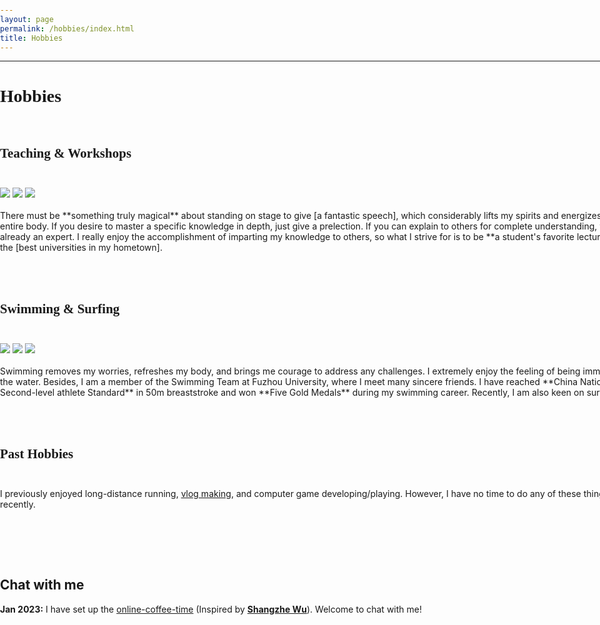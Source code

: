 ```yaml
---
layout: page
permalink: /hobbies/index.html
title: Hobbies
---
```


-------------------------------------------------------------------

<style>
html,body {
     width: 100%;
     height: 100%;
     margin: 0;
     padding: 0;
}

body {
    min-width: 1024px;
    min-height: 600px;
    user-select: none; /* Don't select the text while dragging the page with the mouse */
}

#main {
    width: 100%;
    height: 100%;
}
</style>

# <font face="Verdana">Hobbies</font><br/>&nbsp;

## <font face="Verdana">Teaching & Workshops</font><br/>&nbsp;

<div class="third">
<img src="/images/prelection1.JPG">
<img src="/images/speech1.JPG">
<img src="/images/speech3.JPG">
</div>
<br>There must be **something truly magical** about standing on stage to give [a fantastic speech], which considerably lifts my spirits and energizes my entire body. If you desire to master a specific knowledge in depth, just give a prelection. If you can explain to others for complete understanding, you are already an expert. I really enjoy the accomplishment of imparting my knowledge to others, so what I strive for is to be **a student's favorite lecturer** at the [best universities in my hometown].

[a fantastic speech]:https://youtu.be/Dzx84KpGNoE
[best universities in my hometown]:https://www.fzu.edu.cn/

<br/>&nbsp;

## <font face="Verdana">Swimming & Surfing</font><br/>&nbsp;

<div class="third">
<img src="/images/swimming2.JPG">
<img src="/images/swimming.JPG">
<img src="/images/surfing1.JPG">
</div>
<br>Swimming removes my worries, refreshes my body, and brings me courage to address any challenges. I extremely enjoy the feeling of being immersed in the water. Besides, I am a member of the Swimming Team at Fuzhou University, where I meet many sincere friends. I have reached **China National Second-level athlete Standard** in 50m breaststroke and won **Five Gold Medals** during my swimming career. Recently, I am also keen on surfing.

<br/>&nbsp;

## <font face="Verdana">Past Hobbies</font><br/>&nbsp;

I previously enjoyed long-distance running, [vlog making](https://space.bilibili.com/594030035), and computer game developing/playing. However, I have no time to do any of these things recently.

<br>

<br/>&nbsp;

## Chat with me

**Jan 2023:** I have set up the [online-coffee-time](https://calendly.com/lancecai/meet-with-lance) (Inspired by **[Shangzhe Wu](https://elliottwu.com/)**). Welcome to chat with me!

<!-- Calendly inline widget begin -->

<div class="calendly-inline-widget" data-url="https://calendly.com/lancecai/meet-with-lance" style="min-width:320px;height:630px;"></div>
<script type="text/javascript" src="https://assets.calendly.com/assets/external/widget.js" async></script>
<!-- Calendly inline widget end -->

